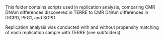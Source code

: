 This folder contains scripts used in replication analysis, comparing CMR DNAm differences discovered in TERRE to CMR DNAm differences in DIGPD, PEG1, and SGPD.

Replication analysis was conducted with and without propensity matching of each replication sample with TERRE (see subfolders).
